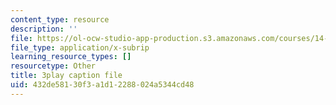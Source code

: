 ```yaml
---
content_type: resource
description: ''
file: https://ol-ocw-studio-app-production.s3.amazonaws.com/courses/14-01-principles-of-microeconomics-fall-2018/432de58130f3a1d12288024a5344cd48_tCKk22kaZi4.srt
file_type: application/x-subrip
learning_resource_types: []
resourcetype: Other
title: 3play caption file
uid: 432de581-30f3-a1d1-2288-024a5344cd48
---
```

